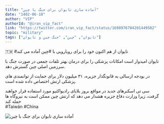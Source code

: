 ```yaml
---
title: "آماده سازی تایوان برای جنگ با چین"
date: "1402-06-18"
author: "VIP"
authorId: "@iran_vip_fact"
link: "https://twitter.com/iran_vip_fact/status/1698976704201449502"
topic: "military"
tags: ["تایوان", "چین", "جنگ چین و تایوان"]
---
```


🇹🇼 #تایوان از هم اکنون خود را برای رویارویی با #چین آماده می کند

تایوان امیدوار است امکانات پزشکی را برای درمان بهتر تلفات جمعی در صورت جنگ با سرزمین اصلی چین گسترش دهد.

در بودجه ارسالی به قانونگذار جزیره، ۳۱ میلیون دلار برای حمایت از توانمندی های پزشکی ارتش اختصاص داده شده است.

سی تی اسکنرهای جدید در مواقع بروز بلایای رادیواکتیو مورد استفاده قرار خواهند گرفت، زیرا وزارت دفاع جزیره هشدار می دهد که ارتش چین‌ ممکن است به نیروگاه ها حمله کند  
#Taiwán
#China

![آماده سازی تایوان برای جنگ با چین](/posts/military/amadesazi-taiwan-baraye-jang-ba-chin.webp)
